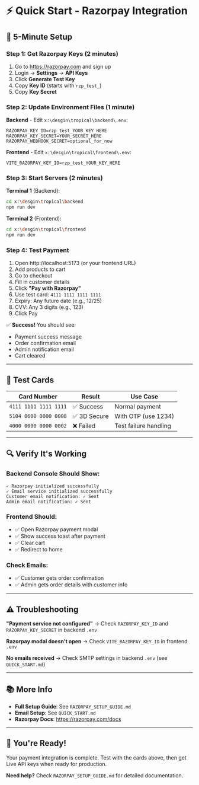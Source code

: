 # ⚡ Quick Start - Razorpay Integration

## 🎯 5-Minute Setup

### Step 1: Get Razorpay Keys (2 minutes)

1. Go to https://razorpay.com and sign up
2. Login → **Settings** → **API Keys**
3. Click **Generate Test Key**
4. Copy **Key ID** (starts with `rzp_test_`)
5. Copy **Key Secret**

### Step 2: Update Environment Files (1 minute)

**Backend** - Edit `x:\desgin\tropical\backend\.env`:
```env
RAZORPAY_KEY_ID=rzp_test_YOUR_KEY_HERE
RAZORPAY_KEY_SECRET=YOUR_SECRET_HERE
RAZORPAY_WEBHOOK_SECRET=optional_for_now
```

**Frontend** - Edit `x:\desgin\tropical\frontend\.env`:
```env
VITE_RAZORPAY_KEY_ID=rzp_test_YOUR_KEY_HERE
```

### Step 3: Start Servers (2 minutes)

**Terminal 1** (Backend):
```bash
cd x:\desgin\tropical\backend
npm run dev
```

**Terminal 2** (Frontend):
```bash
cd x:\desgin\tropical\frontend
npm run dev
```

### Step 4: Test Payment

1. Open http://localhost:5173 (or your frontend URL)
2. Add products to cart
3. Go to checkout
4. Fill in customer details
5. Click **"Pay with Razorpay"**
6. Use test card: `4111 1111 1111 1111`
7. Expiry: Any future date (e.g., 12/25)
8. CVV: Any 3 digits (e.g., 123)
9. Click Pay

✅ **Success!** You should see:
- Payment success message
- Order confirmation email
- Admin notification email
- Cart cleared

---

## 🧪 Test Cards

| Card Number | Result | Use Case |
|-------------|--------|----------|
| `4111 1111 1111 1111` | ✅ Success | Normal payment |
| `5104 0600 0000 0008` | ✅ 3D Secure | With OTP (use 1234) |
| `4000 0000 0000 0002` | ❌ Failed | Test failure handling |

---

## 🔍 Verify It's Working

### Backend Console Should Show:
```
✓ Razorpay initialized successfully
✓ Email service initialized successfully
Customer email notification: ✓ Sent
Admin email notification: ✓ Sent
```

### Frontend Should:
- ✅ Open Razorpay payment modal
- ✅ Show success toast after payment
- ✅ Clear cart
- ✅ Redirect to home

### Check Emails:
- ✅ Customer gets order confirmation
- ✅ Admin gets order details with customer info

---

## ⚠️ Troubleshooting

**"Payment service not configured"**
→ Check `RAZORPAY_KEY_ID` and `RAZORPAY_KEY_SECRET` in backend `.env`

**Razorpay modal doesn't open**
→ Check `VITE_RAZORPAY_KEY_ID` in frontend `.env`

**No emails received**
→ Check SMTP settings in backend `.env` (see `QUICK_START.md`)

---

## 📚 More Info

- **Full Setup Guide**: See `RAZORPAY_SETUP_GUIDE.md`
- **Email Setup**: See `QUICK_START.md`
- **Razorpay Docs**: https://razorpay.com/docs

---

## 🚀 You're Ready!

Your payment integration is complete. Test with the cards above, then get Live API keys when ready for production.

**Need help?** Check `RAZORPAY_SETUP_GUIDE.md` for detailed documentation.
